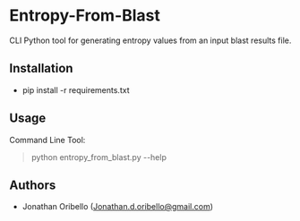 # Entropy-From-Blast

CLI Python tool for generating entropy values from an input blast results file.

## Installation

- pip install -r requirements.txt

## Usage

Command Line Tool:

> python entropy_from_blast.py --help

## Authors
- Jonathan Oribello (Jonathan.d.oribello@gmail.com)